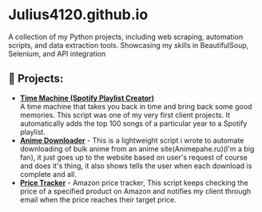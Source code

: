 # Julius4120.github.io
A collection of my Python projects, including web scraping, automation scripts, and data extraction tools. Showcasing my skills in BeautifulSoup, Selenium, and API integration
## 🔹 Projects:
- **[Time Machine (Spotify Playlist Creator)](https://github.com/Julius4120/Julius4120.github.io/blob/main/Time_machine.py)**  
  A time machine that takes you back in time and bring back some good memories. This script was one of my very first client projects. It automatically adds the top 100 songs of a particular year to a Spotify playlist.  
- **[Anime Downloader](https://github.com/Julius4120/Julius4120.github.io/blob/main/Anime.py)** - This is a lightweight script i wrote to automate downloading of bulk anime from an anime site(Animepahe.ru)(I'm a big fan), it just goes up to the website based on user's request of course and does it's thing, it also shows tells the user when each download is complete and all.
- **[Price Tracker](https://github.com/Julius4120/Julius4120.github.io/edit/main/DAY47.py)** - Amazon price tracker, This script keeps checking the price of a specified product on Amazon and notifies my client through email when the price reaches their target price.
